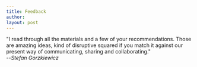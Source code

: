 ```yaml
---
title: Feedback
author: 
layout: post
---
```


"I read through all the materials and a few of your recommendations. Those are amazing ideas, kind of disruptive squared if you match it against our present way of communicating, sharing and collaborating."  
--_Stefan Gorzkiewicz_


